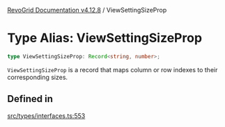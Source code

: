 [RevoGrid Documentation v4.12.8](README.md) / ViewSettingSizeProp

# Type Alias: ViewSettingSizeProp

```ts
type ViewSettingSizeProp: Record<string, number>;
```

`ViewSettingSizeProp` is a record that maps column or row indexes to their
corresponding sizes.

## Defined in

[src/types/interfaces.ts:553](https://github.com/revolist/revogrid/blob/c3ca1940d3bbc95c0549378ff25b8d267352be31/src/types/interfaces.ts#L553)
